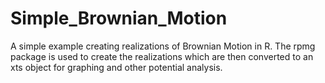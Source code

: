 # Simple_Brownian_Motion
A simple example creating realizations of Brownian Motion in R. The rpmg package is used to create the realizations which are then converted to an xts object for graphing and other potential analysis.
